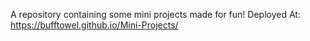 A repository containing some mini projects made for fun!
Deployed At: https://bufftowel.github.io/Mini-Projects/